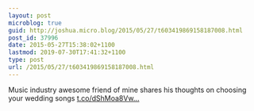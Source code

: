 ```yaml
---
layout: post
microblog: true
guid: http://joshua.micro.blog/2015/05/27/t603419869158187008.html
post_id: 37996
date: 2015-05-27T15:38:02+1100
lastmod: 2019-07-30T17:41:32+1100
type: post
url: /2015/05/27/t603419869158187008.html
---
```

Music industry awesome friend of mine shares his thoughts on choosing your wedding songs [t.co/dShMoa8Vw...](http://t.co/dShMoa8Vwj)
